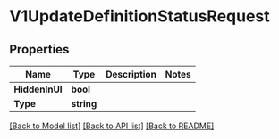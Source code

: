 # V1UpdateDefinitionStatusRequest

## Properties

Name | Type | Description | Notes
------------ | ------------- | ------------- | -------------
**HiddenInUI** | **bool** |  | 
**Type** | **string** |  | 

[[Back to Model list]](../README.md#documentation-for-models) [[Back to API list]](../README.md#documentation-for-api-endpoints) [[Back to README]](../README.md)


